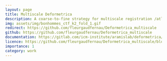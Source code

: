```yaml
---
layout: page
title: Multiscale Deformetrica
description: A coarse-to-fine strategy for multiscale registration /atlas estimation
img: assets/img/bonhommes_ctf_k2_fold_1.gif
redirect: https://github.com/fleurgaudfernau/Deformetrica_multiscale
github: https://github.com/fleurgaudfernau/Deformetrica_multiscale
documentation: https://gitlab.com/icm-institute/aramislab/deformetrica/-/wikis/home
licence: https://github.com/fleurgaudfernau/Deformetrica_multiscale/blob/master/LICENSE.txt
importance: 1
category: work
---
```

